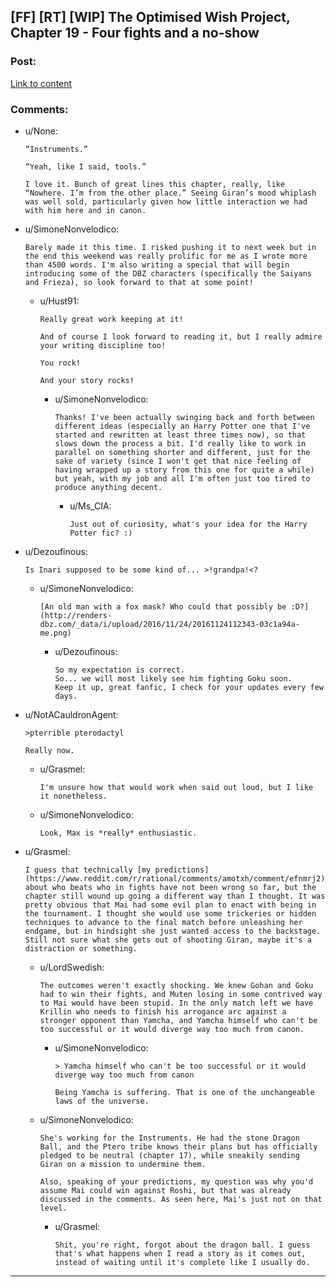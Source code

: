 ## [FF] [RT] [WIP] The Optimised Wish Project, Chapter 19 - Four fights and a no-show

### Post:

[Link to content](https://www.fanfiction.net/s/12863641/19/The-Optimised-Wish-Project)

### Comments:

- u/None:
  ```
  “Instruments.”

  “Yeah, like I said, tools.”

  I love it. Bunch of great lines this chapter, really, like “Nowhere. I’m from the other place.” Seeing Giran’s mood whiplash was well sold, particularly given how little interaction we had with him here and in canon.
  ```

- u/SimoneNonvelodico:
  ```
  Barely made it this time. I risked pushing it to next week but in the end this weekend was really prolific for me as I wrote more than 4500 words. I'm also writing a special that will begin introducing some of the DBZ characters (specifically the Saiyans and Frieza), so look forward to that at some point!
  ```

  - u/Hust91:
    ```
    Really great work keeping at it!

    And of course I look forward to reading it, but I really admire your writing discipline too!

    You rock!

    And your story rocks!
    ```

    - u/SimoneNonvelodico:
      ```
      Thanks! I've been actually swinging back and forth between different ideas (especially an Harry Potter one that I've started and rewritten at least three times now), so that slows down the process a bit. I'd really like to work in parallel on something shorter and different, just for the sake of variety (since I won't get that nice feeling of having wrapped up a story from this one for quite a while) but yeah, with my job and all I'm often just too tired to produce anything decent.
      ```

      - u/Ms_CIA:
        ```
        Just out of curiosity, what's your idea for the Harry Potter fic? :)
        ```

- u/Dezoufinous:
  ```
  Is Inari supposed to be some kind of... >!grandpa!<?
  ```

  - u/SimoneNonvelodico:
    ```
    [An old man with a fox mask? Who could that possibly be :D?](http://renders-dbz.com/_data/i/upload/2016/11/24/20161124112343-03c1a94a-me.png)
    ```

    - u/Dezoufinous:
      ```
      So my expectation is correct.   
      So... we will most likely see him fighting Goku soon.  
      Keep it up, great fanfic, I check for your updates every few days.
      ```

- u/NotACauldronAgent:
  ```
  >pterrible pterodactyl

  Really now.
  ```

  - u/Grasmel:
    ```
    I'm unsure how that would work when said out loud, but I like it nonetheless.
    ```

  - u/SimoneNonvelodico:
    ```
    Look, Max is *really* enthusiastic.
    ```

- u/Grasmel:
  ```
  I guess that technically [my predictions](https://www.reddit.com/r/rational/comments/amotxh/comment/efnmrj2) about who beats who in fights have not been wrong so far, but the chapter still wound up going a different way than I thought. It was pretty obvious that Mai had some evil plan to enact with being in the tournament. I thought she would use some trickeries or hidden techniques to advance to the final match before unleashing her endgame, but in hindsight she just wanted access to the backstage. Still not sure what she gets out of shooting Giran, maybe it's a distraction or something.
  ```

  - u/LordSwedish:
    ```
    The outcomes weren't exactly shocking. We knew Gohan and Goku had to win their fights, and Muten losing in some contrived way to Mai would have been stupid. In the only match left we have Krillin who needs to finish his arrogance arc against a stronger opponent than Yamcha, and Yamcha himself who can't be too successful or it would diverge way too much from canon.
    ```

    - u/SimoneNonvelodico:
      ```
      > Yamcha himself who can't be too successful or it would diverge way too much from canon

      Being Yamcha is suffering. That is one of the unchangeable laws of the universe.
      ```

  - u/SimoneNonvelodico:
    ```
    She's working for the Instruments. He had the stone Dragon Ball, and the Ptero tribe knows their plans but has officially pledged to be neutral (chapter 17), while sneakily sending Giran on a mission to undermine them.

    Also, speaking of your predictions, my question was why you'd assume Mai could win against Roshi, but that was already discussed in the comments. As seen here, Mai's just not on that level.
    ```

    - u/Grasmel:
      ```
      Shit, you're right, forgot about the dragon ball. I guess that's what happens when I read a story as it comes out, instead of waiting until it's complete like I usually do.
      ```

---

